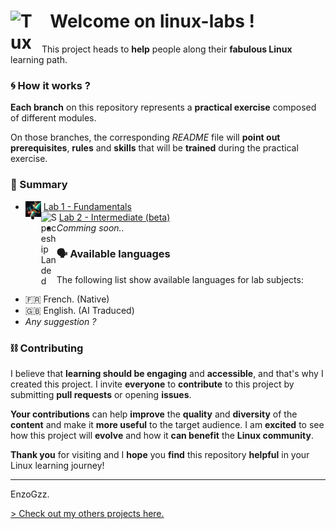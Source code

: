 #  <img align="left" alt="Tux" src="/assets/tux.png" width="50x"/>&nbsp; Welcome on linux-labs !

This project heads to **help** people along their **fabulous Linux** learning path.

### 🌀 How it works ?

**Each branch** on this repository represents a **practical exercise** composed of different modules.

On those branches, the corresponding _README_ file will **point out** **prerequisites**, **rules** and **skills** that will be **trained** during the practical exercise.

### 📒 Summary

 - <img align="left" alt="Spaceship" src="https://raw.githubusercontent.com/EnzoGzz/linux-labs/lab1-fundamentals/assets/spaceship.png" width="25x"/>&nbsp;[Lab 1 - Fundamentals](https://github.com/EnzoGzz/linux-labs/tree/lab1-fundamentals)
 - <img align="left" alt="Spaceship Landed" src="https://raw.githubusercontent.com/EnzoGzz/linux-labs/lab2-intermediate/assets/spaceship_landed.png" width="25x"/>&nbsp;[Lab 2 - Intermediate (beta)](https://github.com/EnzoGzz/linux-labs/tree/lab2-intermediate)
 - _Comming soon.._

### 🗣️ Available languages

The following list show available languages for lab subjects:

 - 🇫🇷 French. (Native)
 - 🇬🇧 English. (AI Traduced)
 - _Any suggestion ?_

### ⛓ Contributing

I believe that **learning should be engaging** and **accessible**, and that's why I created this project. I invite **everyone** to **contribute** to this project by submitting **pull requests** or opening **issues**. 

**Your contributions** can help **improve** the **quality** and **diversity** of the **content** and make it **more useful** to the target audience. I am **excited** to see how this project will **evolve** and how it **can benefit** the **Linux community**. 

**Thank you** for visiting and I **hope** you **find** this repository **helpful** in your Linux learning journey!

---

EnzoGzz.

[> Check out my others projects here.](https://github.com/EnzoGzz/)

